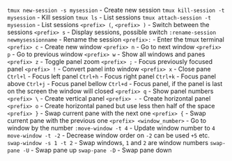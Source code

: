 `tmux new-session -s mysession` - Create new session
`tmux kill-session -t mysession` - Kill session
`tmux ls` - List sessions
`tmux attach-session -t mysession` - List sessions
`<prefix> (`, `<prefix> )` - Switch between the sessions
`<prefix> s` - Display sessions, possible switch
`:rename-session newmysessionname` - Rename the session
`<prefix>:` - Enter the tmux terminal
`<prefix> c` - Create new window
`<prefix> n` - Go to next window
`<prefix> p` - Go to previous window
`<prefix> w` - Show all windows and panes
`<prefix> z` - Toggle panel zoom
`<prefix> ;` - Focus previously focused panel
`<prefix> !` - Convert panel into window
`<prefix> x` - Close pane
`Ctrl+l` - Focus left panel
`Ctrl+h` - Focus right panel
`Ctrl+k` - Focus panel above
`Ctrl+j` - Focus panel bellow
`Ctrl+d` - Focus panel, if the panel is last on the screen the window will closed
`<prefix> q` - Show panel numbers
`<prefix> \` - Create vertical panel
`<prefix> -` - Create horizontal panel
`<prefix> o` - Create horizontal paned but use less then half of the space
`<prefix> }` - Swap current pane with the next one
`<prefix> {` - Swap current pane with the previous one
`<prefix> <window_number>` - Go to window by the number
`:move-window -t 4` - Update window number to `4`
`move-window -t -2` - Decrease window order on `-2` can be used `+5` etc.
`swap-window -s 1 -t 2` - Swap windows, `1` and `2` are window numbers
`swap-pane -U` - Swap pane up
`swap-pane -D` - Swap pane down

